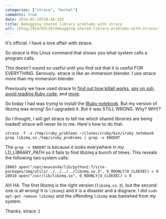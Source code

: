 ```yaml
---
categories: ["strace", "kernel"]
comments: true
date: 2014-03-10T20:46:10Z
title: Debugging shared library problems with strace
url: /blog/2014/03/10/debugging-shared-library-problems-with-strace/
---
```


It's official. I have a love affair with strace.

So strace is this Linux command that shows you what system calls a program
calls.

This doesn't sound so useful until you find out that it is useful FOR
EVERYTHING. Seriously. strace is like an immersion blender. I use strace more
than my immersion blender.

<!--more-->

Previously we have used strace to 
[find out how killall works](http://jvns.ca/blog/2013/12/22/fun-with-strace/), 
[spy on ssh](http://jvns.ca/blog/2014/02/17/spying-on-ssh-with-strace/), 
[avoid reading Ruby code](http://jvns.ca/blog/2014/02/26/using-strace-to-avoid-reading-ruby-code/), and 
[more](http://jvns.ca/blog/2014/02/27/more-practical-uses-for-strace/).

So today I had was trying to install the 
[IRuby notebook](https://github.com/minad/iruby/). But my version of libzmq was wrong! So I upgraded it. But it was STILL WRONG. Why? WHY?

So I thought, I will get strace to tell me which shared libraries are being loaded! strace will never lie to me. Here's how to do that:

~~~
strace -f -o /tmp/iruby_problems ~/clones/iruby/bin/iruby notebook
grep libzmq.so /tmp/iruby_problems | grep -v ENOENT
~~~

The `grep -v ENOENT` is because it looks everywhere in my LD_LIBRARY_PATH so it
fails to find libzmq a bunch of times. This reveals the following two system
calls:

~~~
28863 open("/opt/anaconda/lib/python2.7/site-packages/zmq/utils/../../../../libzmq.so.3", O_RDONLY|O_CLOEXEC) = 9
28910 open("/usr/lib/libzmq.so", O_RDONLY|O_CLOEXEC) = 9
~~~

AH HA. The first libzmq is the right version (`libzmq.so.3`), but the second one is all wrong! It is `libzmq1` and it is a disaster and a disgrace. I did `sudo apt-get remove libzmq1` and the offending `libzmq` was banished from my system.

Thanks, strace :)
